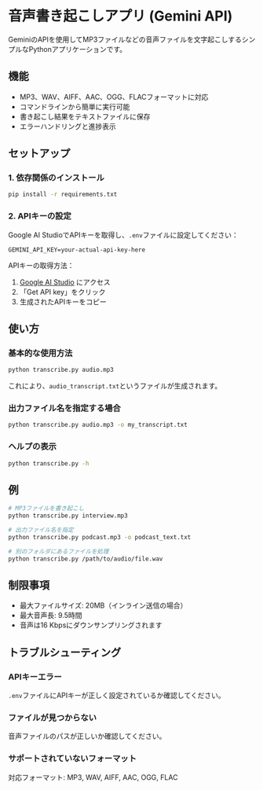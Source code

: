 # 音声書き起こしアプリ (Gemini API)

GeminiのAPIを使用してMP3ファイルなどの音声ファイルを文字起こしするシンプルなPythonアプリケーションです。

## 機能

- MP3、WAV、AIFF、AAC、OGG、FLACフォーマットに対応
- コマンドラインから簡単に実行可能
- 書き起こし結果をテキストファイルに保存
- エラーハンドリングと進捗表示

## セットアップ

### 1. 依存関係のインストール

```bash
pip install -r requirements.txt
```

### 2. APIキーの設定

Google AI StudioでAPIキーを取得し、`.env`ファイルに設定してください：

```
GEMINI_API_KEY=your-actual-api-key-here
```

APIキーの取得方法：
1. [Google AI Studio](https://aistudio.google.com/) にアクセス
2. 「Get API key」をクリック
3. 生成されたAPIキーをコピー

## 使い方

### 基本的な使用方法

```bash
python transcribe.py audio.mp3
```

これにより、`audio_transcript.txt`というファイルが生成されます。

### 出力ファイル名を指定する場合

```bash
python transcribe.py audio.mp3 -o my_transcript.txt
```

### ヘルプの表示

```bash
python transcribe.py -h
```

## 例

```bash
# MP3ファイルを書き起こし
python transcribe.py interview.mp3

# 出力ファイル名を指定
python transcribe.py podcast.mp3 -o podcast_text.txt

# 別のフォルダにあるファイルを処理
python transcribe.py /path/to/audio/file.wav
```

## 制限事項

- 最大ファイルサイズ: 20MB（インライン送信の場合）
- 最大音声長: 9.5時間
- 音声は16 Kbpsにダウンサンプリングされます

## トラブルシューティング

### APIキーエラー
`.env`ファイルにAPIキーが正しく設定されているか確認してください。

### ファイルが見つからない
音声ファイルのパスが正しいか確認してください。

### サポートされていないフォーマット
対応フォーマット: MP3, WAV, AIFF, AAC, OGG, FLAC